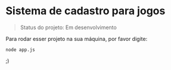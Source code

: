 # Sistema de cadastro para jogos

> Status do projeto: Em desenvolvimento

Para rodar esser projeto na sua máquina, por favor digite:

```
node app.js
```
;)